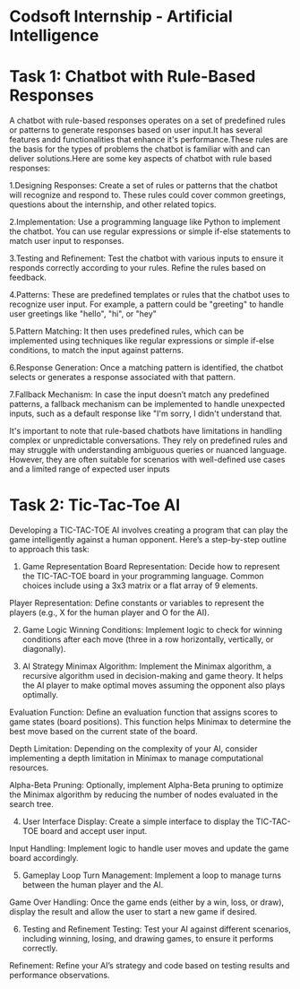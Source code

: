 # Codsoft Internship - Artificial Intelligence 
# Task 1: Chatbot with Rule-Based Responses
 A chatbot with rule-based responses operates on a set of predefined rules or patterns to generate responses based on user input.It has several features andd functionalities that enhance it's performance.These rules are the basis for the types of problems the chatbot is familiar with and can deliver solutions.Here are some key aspects of chatbot with rule based responses:
 
1.Designing Responses: Create a set of rules or patterns that the chatbot will recognize and respond to. These rules could cover common greetings, questions about the internship, and other related topics.

2.Implementation: Use a programming language like Python to implement the chatbot. You can use regular expressions or simple if-else statements to match user input to responses.

3.Testing and Refinement: Test the chatbot with various inputs to ensure it responds correctly according to your rules. Refine the rules based on feedback.

4.Patterns: These are predefined templates or rules that the chatbot uses to recognize user input. For example, a pattern could be "greeting" to handle user greetings like "hello", "hi", or "hey"

5.Pattern Matching: It then uses predefined rules, which can be implemented using techniques like regular expressions or simple if-else conditions, to match the input against patterns.

6.Response Generation: Once a matching pattern is identified, the chatbot selects or generates a response associated with that pattern.

7.Fallback Mechanism: In case the input doesn’t match any predefined patterns, a fallback mechanism can be implemented to handle unexpected inputs, such as a default response like "I'm sorry, I didn't understand that.

It's important to note that rule-based chatbots have limitations in handling complex or unpredictable conversations. They rely on predefined rules and may struggle with understanding ambiguous queries or nuanced language. However, they are often suitable for scenarios with well-defined use cases and a limited range of expected user inputs

# Task 2: Tic-Tac-Toe AI
Developing a TIC-TAC-TOE AI involves creating a program that can play the game intelligently against a human opponent. Here’s a step-by-step outline to approach this task:

1. Game Representation
Board Representation: Decide how to represent the TIC-TAC-TOE board in your programming language. Common choices include using a 3x3 matrix or a flat array of 9 elements.

Player Representation: Define constants or variables to represent the players (e.g., X for the human player and O for the AI).

2. Game Logic
Winning Conditions: Implement logic to check for winning conditions after each move (three in a row horizontally, vertically, or diagonally).


3. AI Strategy
Minimax Algorithm: Implement the Minimax algorithm, a recursive algorithm used in decision-making and game theory. It helps the AI player to make optimal moves assuming the opponent also plays optimally.

Evaluation Function: Define an evaluation function that assigns scores to game states (board positions). This function helps Minimax to determine the best move based on the current state of the board.

Depth Limitation: Depending on the complexity of your AI, consider implementing a depth limitation in Minimax to manage computational resources.

Alpha-Beta Pruning: Optionally, implement Alpha-Beta pruning to optimize the Minimax algorithm by reducing the number of nodes evaluated in the search tree.

4. User Interface
Display: Create a simple interface to display the TIC-TAC-TOE board and accept user input.

Input Handling: Implement logic to handle user moves and update the game board accordingly.

5. Gameplay Loop
Turn Management: Implement a loop to manage turns between the human player and the AI.

Game Over Handling: Once the game ends (either by a win, loss, or draw), display the result and allow the user to start a new game if desired.

6. Testing and Refinement
Testing: Test your AI against different scenarios, including winning, losing, and drawing games, to ensure it performs correctly.

Refinement: Refine your AI’s strategy and code based on testing results and performance observations.
